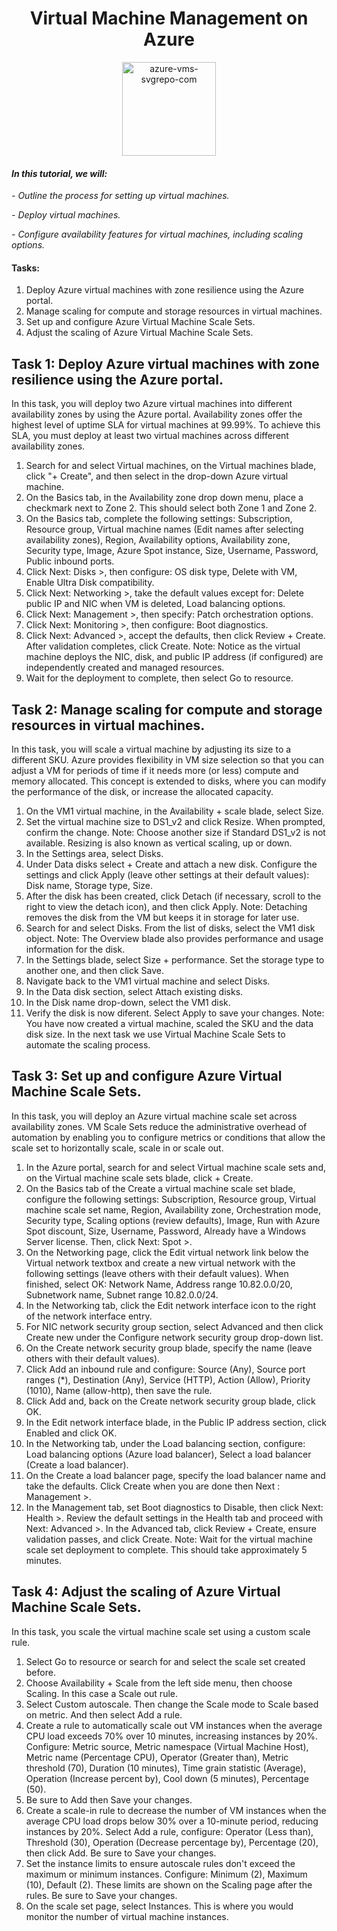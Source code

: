 <h1 align="center">Virtual Machine Management on Azure</h1>

<p align="center">
  <img src="https://github.com/user-attachments/assets/3e7c5a02-1ae5-4b1c-8106-55172f3e581c" alt="azure-vms-svgrepo-com" width="150" height="auto">
</p>

#### *In this tutorial, we will:*
*- Outline the process for setting up virtual machines.*

*- Deploy virtual machines.*

*- Configure availability features for virtual machines, including scaling options.*

#### Tasks:
 1. Deploy Azure virtual machines with zone resilience using the Azure portal.
 2. Manage scaling for compute and storage resources in virtual machines.
 3. Set up and configure Azure Virtual Machine Scale Sets.
 4. Adjust the scaling of Azure Virtual Machine Scale Sets.

## Task 1: Deploy Azure virtual machines with zone resilience using the Azure portal.

In this task, you will deploy two Azure virtual machines into different availability zones by using the Azure portal. Availability zones offer the highest level of uptime SLA for virtual machines at 99.99%. To achieve this SLA, you must deploy at least two virtual machines across different availability zones.

1.	Search for and select Virtual machines, on the Virtual machines blade, click "+ Create", and then select in the drop-down Azure virtual machine.
2.	On the Basics tab, in the Availability zone drop down menu, place a checkmark next to Zone 2. This should select both Zone 1 and Zone 2.
3.	On the Basics tab, complete the following settings: Subscription, Resource group, Virtual machine names (Edit names after selecting availability zones), Region, Availability options, Availability zone, Security type, Image, Azure Spot instance, Size, Username, Password, Public inbound ports.
4.  Click Next: Disks >, then configure: OS disk type, Delete with VM, Enable Ultra Disk compatibility.
5.  Click Next: Networking >, take the default values except for: Delete public IP and NIC when VM is deleted, Load balancing options.
6.  Click Next: Management >, then specify: Patch orchestration options.
7.  Click Next: Monitoring >, then configure: Boot diagnostics.
8.  Click Next: Advanced >, accept the defaults, then click Review + Create. After validation completes, click Create. Note: Notice as the virtual machine deploys the NIC, disk, and public IP address (if configured) are independently created and managed resources.
9.  Wait for the deployment to complete, then select Go to resource.

## Task 2: Manage scaling for compute and storage resources in virtual machines.

In this task, you will scale a virtual machine by adjusting its size to a different SKU. Azure provides flexibility in VM size selection so that you can adjust a VM for periods of time if it needs more (or less) compute and memory allocated. This concept is extended to disks, where you can modify the performance of the disk, or increase the allocated capacity.

1. On the VM1 virtual machine, in the Availability + scale blade, select Size.
2. Set the virtual machine size to DS1_v2 and click Resize. When prompted, confirm the change. Note: Choose another size if Standard DS1_v2 is not available. Resizing is also known as vertical scaling, up or down.
3. In the Settings area, select Disks.
4.	Under Data disks select + Create and attach a new disk. Configure the settings and click Apply (leave other settings at their default values): Disk name, Storage type, Size.
5.	After the disk has been created, click Detach (if necessary, scroll to the right to view the detach icon), and then click Apply. Note: Detaching removes the disk from the VM but keeps it in storage for later use.
6.	Search for and select Disks. From the list of disks, select the VM1 disk object. Note: The Overview blade also provides performance and usage information for the disk.
7.	In the Settings blade, select Size + performance. Set the storage type to another one, and then click Save.
8.	Navigate back to the VM1 virtual machine and select Disks.
9.	In the Data disk section, select Attach existing disks.
10.	In the Disk name drop-down, select the VM1 disk.
11.	Verify the disk is now diferent. Select Apply to save your changes. Note: You have now created a virtual machine, scaled the SKU and the data disk size. In the next task we use Virtual Machine Scale Sets to automate the scaling process.

## Task 3: Set up and configure Azure Virtual Machine Scale Sets.

In this task, you will deploy an Azure virtual machine scale set across availability zones. VM Scale Sets reduce the administrative overhead of automation by enabling you to configure metrics or conditions that allow the scale set to horizontally scale, scale in or scale out.

 1. In the Azure portal, search for and select Virtual machine scale sets and, on the Virtual machine scale sets blade, click + Create.
 2. On the Basics tab of the Create a virtual machine scale set blade, configure the following settings: Subscription, Resource group, Virtual machine scale set name, Region, Availability zone, Orchestration mode, Security type, Scaling options (review defaults), Image, Run with Azure Spot discount, Size, Username, Password, Already have a Windows Server license. Then, click Next: Spot >.
 3. On the Networking page, click the Edit virtual network link below the Virtual network textbox and create a new virtual network with the following settings (leave others with their default values). When finished, select OK: Network Name, Address range	10.82.0.0/20, Subnetwork name, Subnet range	10.82.0.0/24.
 4. In the Networking tab, click the Edit network interface icon to the right of the network interface entry.
 5. For NIC network security group section, select Advanced and then click Create new under the Configure network security group drop-down list.
 6. On the Create network security group blade, specify the name (leave others with their default values).
 7. Click Add an inbound rule and configure: Source (Any), Source port ranges (*), Destination (Any), Service (HTTP), Action (Allow), Priority (1010), Name (allow-http), then save the rule.
 8. Click Add and, back on the Create network security group blade, click OK.
 9. In the Edit network interface blade, in the Public IP address section, click Enabled and click OK.
 10. In the Networking tab, under the Load balancing section, configure: Load balancing options (Azure load balancer), Select a load balancer (Create a load balancer).
 11. On the Create a load balancer page, specify the load balancer name and take the defaults. Click Create when you are done then Next : Management >.
 12. In the Management tab, set Boot diagnostics to Disable, then click Next: Health >. Review the default settings in the Health tab and proceed with Next: Advanced >. In the Advanced tab, click Review + Create, ensure validation passes, and click Create. Note: Wait for the virtual machine scale set deployment to complete. This should take approximately 5 minutes.

## Task 4: Adjust the scaling of Azure Virtual Machine Scale Sets.

In this task, you scale the virtual machine scale set using a custom scale rule.

1.	Select Go to resource or search for and select the scale set created before.
2.	Choose Availability + Scale from the left side menu, then choose Scaling. In this case a Scale out rule.
3.	Select Custom autoscale. Then change the Scale mode to Scale based on metric. And then select Add a rule.
4.	Create a rule to automatically scale out VM instances when the average CPU load exceeds 70% over 10 minutes, increasing instances by 20%. Configure: Metric source, Metric namespace (Virtual Machine Host), Metric name (Percentage CPU), Operator (Greater than), Metric threshold (70), Duration (10 minutes), Time grain statistic (Average), Operation (Increase percent by), Cool down (5 minutes), Percentage (50).
5.	Be sure to Add then Save your changes.
6.	Create a scale-in rule to decrease the number of VM instances when the average CPU load drops below 30% over a 10-minute period, reducing instances by 20%. Select Add a rule, configure: Operator (Less than), Threshold (30), Operation (Decrease percentage by), Percentage (20), then click Add. Be sure to Save your changes.
7.	Set the instance limits to ensure autoscale rules don't exceed the maximum or minimum instances. Configure: Minimum (2), Maximum (10), Default (2). These limits are shown on the Scaling page after the rules. Be sure to Save your changes.
8.	On the scale set page, select Instances. This is where you would monitor the number of virtual machine instances.













